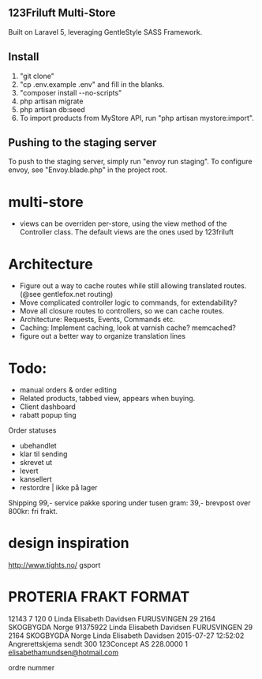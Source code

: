 ## 123Friluft Multi-Store
Built on Laravel 5, leveraging GentleStyle SASS Framework.

## Install

1. "git clone"
2. "cp .env.example .env" and fill in the blanks.
3. "composer install --no-scripts"
4. php artisan migrate
5. php artisan db:seed
8. To import products from MyStore API, run "php artisan mystore:import".


## Pushing to the staging server
To push to the staging server, simply run "envoy run staging".
To configure envoy, see "Envoy.blade.php" in the project root.


# multi-store
- views can be overriden per-store, using the view method of the Controller class. The default views are the ones used by 123friluft


# Architecture
- Figure out a way to cache routes while still allowing translated routes. (@see gentlefox.net routing)
- Move complicated controller logic to commands, for extendability?
- Move all closure routes to controllers, so we can cache routes.
- Architecture: Requests, Events, Commands etc.
- Caching: Implement caching, look at varnish cache? memcached?
- figure out a better way to organize translation lines


# Todo:
- manual orders & order editing
- Related products, tabbed view, appears when buying.
- Client dashboard
- rabatt popup ting


Order statuses
- ubehandlet
- klar til sending
- skrevet ut
- levert
- kansellert
- restordre | ikke på lager

Shipping
99,- service pakke sporing
under tusen gram: 39,- brevpost
over 800kr: fri frakt.

# design inspiration
http://www.tights.no/
gsport


# PROTERIA FRAKT FORMAT
12143 7 120 0 Linda Elisabeth Davidsen FURUSVINGEN 29 2164 SKOGBYGDA Norge 91375922 Linda Elisabeth Davidsen FURUSVINGEN 29 2164 SKOGBYGDA Norge Linda Elisabeth Davidsen 2015-07-27 12:52:02 Angrerettskjema sendt 300 123Concept AS 228.0000 1 elisabethamundsen@hotmail.com

ordre nummer

